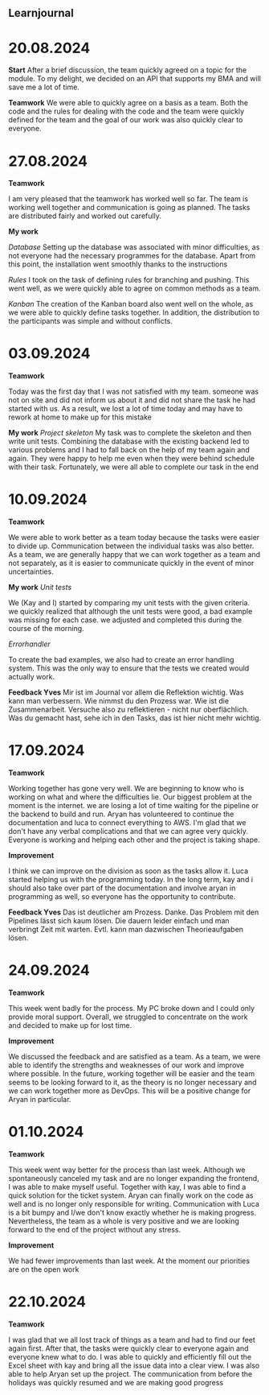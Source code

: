 ## Learnjournal

# 20.08.2024

**Start**
After a brief discussion, the team quickly agreed on a topic for the module. To my delight, we decided on an API that supports my BMA and will save me a lot of time. 

**Teamwork**
We were able to quickly agree on a basis as a team. Both the code and the rules for dealing with the code and the team were quickly defined for the team and the goal of our work was also quickly clear to everyone.


# 27.08.2024

**Teamwork**

I am very pleased that the teamwork has worked well so far. The team is working well together and communication is going as planned. The tasks are distributed fairly and worked out carefully. 

**My work**

*Database*
Setting up the database was associated with minor difficulties, as not everyone had the necessary programmes for the database. Apart from this point, the installation went smoothly thanks to the instructions

*Rules*
I took on the task of defining rules for branching and pushing. This went well, as we were quickly able to agree on common methods as a team.

*Kanban*
The creation of the Kanban board also went well on the whole, as we were able to quickly define tasks together. In addition, the distribution to the participants was simple and without conflicts.

# 03.09.2024

**Teamwork**

Today was the first day that I was not satisfied with my team. someone was not on site and did not inform us about it and did not share the task he had started with us. As a result, we lost a lot of time today and may have to rework at home to make up for this mistake

**My work**
*Project skeleton*
My task was to complete the skeleton and then write unit tests. 
Combining the database with the existing backend led to various problems and I had to fall back on the help of my team again and again. They were happy to help me even when they were behind schedule with their task. 
Fortunately, we were all able to complete our task in the end 

# 10.09.2024

**Teamwork**

We were able to work better as a team today because the tasks were easier to divide up. 
Communication between the individual tasks was also better. 
As a team, we are generally happy that we can work together as a team and not separately, as it is easier to communicate quickly in the event of minor uncertainties.


**My work**
*Unit tests*

We (Kay and I) started by comparing my unit tests with the given criteria. we quickly realized that although the unit tests were good, a bad example was missing for each case. we adjusted and completed this during the course of the morning. 

*Errorhandler*

To create the bad examples, we also had to create an error handling system. 
This was the only way to ensure that the tests we created would actually work. 

**Feedback Yves**
Mir ist im Journal vor allem die Reflektion wichtig. Was kann man verbessern. Wie nimmst du den Prozess war. Wie ist die Zusammenarbeit. Versuche also zu reflektieren - nicht nur oberflächlich.
Was du gemacht hast, sehe ich in den Tasks, das ist hier nicht mehr wichtig. 

# 17.09.2024

**Teamwork**

Working together has gone very well. 
We are beginning to know who is working on what and where the difficulties lie. 
Our biggest problem at the moment is the internet. we are losing a lot of time waiting for the pipeline or the backend to build and run. 
Aryan has volunteered to continue the documentation and luca to connect everything to AWS. 
I'm glad that we don't have any verbal complications and that we can agree very quickly. 
Everyone is working and helping each other and the project is taking shape.

**Improvement**

I think we can improve on the division as soon as the tasks allow it. 
Luca started helping us with the programming today. 
In the long term, kay and i should also take over part of the documentation and involve aryan in programming as well,
so everyone has the opportunity to contribute.

**Feedback Yves**
Das ist deutlicher am Prozess. Danke. Das Problem mit den Pipelines lässt sich kaum lösen. Die dauern leider einfach und man verbringt Zeit mit warten. Evtl. kann man dazwischen Theorieaufgaben lösen. 

# 24.09.2024

**Teamwork**

This week went badly for the process. 
My PC broke down and I could only provide moral support. 
Overall, we struggled to concentrate on the work and decided to make up for lost time. 

**Improvement**

We discussed the feedback and are satisfied as a team. 
As a team, we were able to identify the strengths and weaknesses of our work and improve where possible. 
In the future, working together will be easier and the team seems to be looking forward to it, as the theory is no longer necessary and we can work together more as DevOps. 
This will be a positive change for Aryan in particular. 

# 01.10.2024

**Teamwork**

This week went way better for the process than last week. 
Although we spontaneously canceled my task and are no longer expanding the frontend, I was able to make myself useful. 
Together with kay, I was able to find a quick solution for the ticket system. Aryan can finally work on the code as well and is no longer only responsible for writing. 
Communication with Luca is a bit bumpy and I/we don't know exactly whether he is making progress. 
Nevertheless, the team as a whole is very positive and we are looking forward to the end of the project without any stress.

**Improvement**

We had fewer improvements than last week. 
At the moment our priorities are on the open work

# 22.10.2024

**Teamwork**

I was glad that we all lost track of things as a team and had to find our feet again first. 
After that, the tasks were quickly clear to everyone again and everyone knew what to do. 
I was able to quickly and efficiently fill out the Excel sheet with kay and bring all the issue data into a clear view. 
I was also able to help Aryan set up the project. 
The communication from before the holidays was quickly resumed and we are making good progress 


